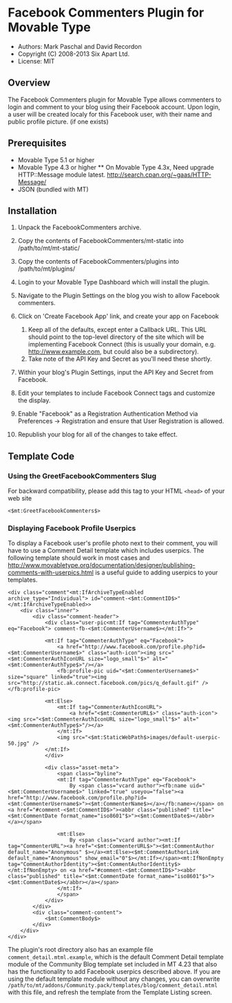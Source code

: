 # Facebook Commenters Plugin for Movable Type

* Authors: Mark Paschal and David Recordon
* Copyright (C) 2008-2013 Six Apart Ltd.
* License: MIT


## Overview

The Facebook Commenters plugin for Movable Type allows commenters to login
and comment to your blog using their Facebook account. Upon login, a user
will be created localy for this Facebook user, with their name and public
profile picture. (if one exists)

## Prerequisites

* Movable Type 5.1 or higher
* Movable Type 4.3 or higher
** On Movable Type 4.3x, Need upgrade HTTP::Message module latest. http://search.cpan.org/~gaas/HTTP-Message/
* JSON (bundled with MT)

## Installation

1. Unpack the FacebookCommenters archive.
3. Copy the contents of FacebookCommenters/mt-static into /path/to/mt/mt-static/
4. Copy the contents of FacebookCommenters/plugins into /path/to/mt/plugins/
5. Login to your Movable Type Dashboard which will install the plugin.
6. Navigate to the Plugin Settings on the blog you wish to allow Facebook commenters.
7. Click on 'Create Facebook App' link, and create your app on Facebook
    1. Keep all of the defaults, except enter a Callback URL. This URL should point to the top-level directory of the site which will be implementing Facebook Connect (this is usually your domain, e.g. http://www.example.com, but could also be a subdirectory).
    2. Take note of the API Key and Secret as you'll need these shortly.

8. Within your blog's Plugin Settings, input the API Key and Secret from Facebook.
9. Edit your templates to include Facebook Connect tags and customize the display.
10. Enable "Facebook" as a Registration Authentication Method via Preferences -> Registration and ensure that User Registration is allowed.
11. Republish your blog for all of the changes to take effect.

## Template Code

### Using the GreetFacebookCommenters Slug

For backward compatibility, please add this tag to your HTML `<head>` of your web site

    <$mt:GreetFacebookCommenters$>

### Displaying Facebook Profile Userpics

To display a Facebook user's profile photo next to their comment, you will have to use a Comment Detail template which includes userpics.  The following template should work in most cases and http://www.movabletype.org/documentation/designer/publishing-comments-with-userpics.html is a useful guide to adding userpics to your templates.

    <div class="comment"<mt:IfArchiveTypeEnabled archive_type="Individual"> id="comment-<$mt:CommentID$>"</mt:IfArchiveTypeEnabled>>
        <div class="inner">
            <div class="comment-header">
                <div class="user-pic<mt:If tag="CommenterAuthType" eq="Facebook"> comment-fb-<$mt:CommenterUsername$></mt:If>">

                <mt:If tag="CommenterAuthType" eq="Facebook">
                    <a href="http://www.facebook.com/profile.php?id=<$mt:CommenterUsername$>" class="auth-icon"><img src="<$mt:CommenterAuthIconURL size="logo_small"$>" alt="<$mt:CommenterAuthType$>"/></a>
                    <fb:profile-pic uid="<$mt:CommenterUsername$>" size="square" linked="true"><img src="http://static.ak.connect.facebook.com/pics/q_default.gif" /></fb:profile-pic>

                <mt:Else>
                    <mt:If tag="CommenterAuthIconURL">
                        <a href="<$mt:CommenterURL$>" class="auth-icon"><img src="<$mt:CommenterAuthIconURL size="logo_small"$>" alt="<$mt:CommenterAuthType$>"/></a>
                    </mt:If>
                    <img src="<$mt:StaticWebPath$>images/default-userpic-50.jpg" />
                </mt:If>
                </div>

                <div class="asset-meta">
                    <span class="byline">
                    <mt:If tag="CommenterAuthType" eq="Facebook">
                        By <span class="vcard author"><fb:name uid="<$mt:CommenterUsername$>" linked="true" useyou="false"><a href="http://www.facebook.com/profile.php?id=<$mt:CommenterUsername$>"><$mt:CommenterName$></a></fb:name></span> on <a href="#comment-<$mt:CommentID$>"><abbr class="published" title="<$mt:CommentDate format_name="iso8601"$>"><$mt:CommentDate$></abbr></a></span>

                    <mt:Else>
                        By <span class="vcard author"><mt:If tag="CommenterURL"><a href="<$mt:CommenterURL$>"><$mt:CommentAuthor default_name="Anonymous" $></a><mt:Else><$mt:CommentAuthorLink default_name="Anonymous" show_email="0"$></mt:If></span><mt:IfNonEmpty tag="CommentAuthorIdentity"><$mt:CommentAuthorIdentity$></mt:IfNonEmpty> on <a href="#comment-<$mt:CommentID$>"><abbr class="published" title="<$mt:CommentDate format_name="iso8601"$>"><$mt:CommentDate$></abbr></a></span>
                    </mt:If>
                    </span>
                </div>
            </div>
            <div class="comment-content">
                <$mt:CommentBody$>
            </div>
        </div>
    </div>

The plugin's root directory also has an example file
`comment_detail.mtml.example`, which is the default Comment Detail template
module of the Community Blog template set included in MT 4.23 that also has the
functionality to add Facebook userpics described above.  If you are using the
default template module without any changes, you can overwrite
`/path/to/mt/addons/Community.pack/templates/blog/comment_detail.mtml` with
this file, and refresh the template from the Template Listing screen.
